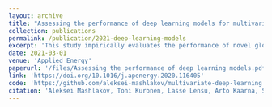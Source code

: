 ```yaml
---
layout: archive
title: "Assessing the performance of deep learning models for multivariate probabilistic energy forecasting"
collection: publications
permalink: /publication/2021-deep-learning-models
excerpt: 'This study impirically evaluates the performance of novel global deep learning models for forecasting wind and solar generation, electricity load, and wholesale electricity price for intraday and day-ahead time horizons.'
date: 2021-03-01
venue: 'Applied Energy'
paperurl: '/files/Assessing the performance of deep learning models.pdf'
link: 'https://doi.org/10.1016/j.apenergy.2020.116405'
code: 'https://github.com/aleksei-mashlakov/multivariate-deep-learning'
citation: 'Aleksei Mashlakov, Toni Kuronen, Lasse Lensu, Arto Kaarna, Samuli Honkapuro, &quot;Assessing the performance of deep learning models for multivariate probabilistic energy forecasting&quot;, <i>Applied Energy</i>, Volume 285, 2021, 116405, ISSN 0306-2619, https://doi.org/10.1016/j.apenergy.2020.116405.'
---
```


